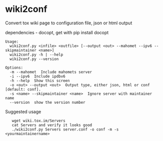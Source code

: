 wiki2conf
=========

Convert tox wiki page to configuration file, json or html output

dependencies - docopt, get with pip install docopt
```
Usage:
  wiki2conf.py <infile> <outfile> [--output <out> --mahomet --ipv6 --skipmaintainer <name>]
  wiki2conf.py -h | --help
  wiki2conf.py --version

Options:
  -m --mahomet  Include mahomets server
  -i --ipv6  Include ipdbv6
  -h --help  Show this screen
  -o <out> --output <out>  Output type, either json, html or conf [default: conf].
  -s <name> --skipmaintainer <name>  Ignore server with maintainer name
  --version  show the version number
```
Suggested usage
```
   wget wiki.tox.im/Servers
   cat Servers and verify it looks good
   ./wiki2conf.py Servers server.conf -o conf -m -s <yourmaintainername>
```

